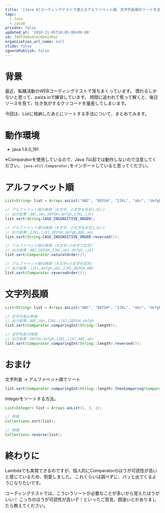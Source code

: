 ```yaml
---
title: '[Java 8]コーディングテストで使えるアルファベット順、文字列長順のソート方法'
tags:
  - Java
  - java8
private: false
updated_at: '2018-11-05T10:05:00+09:00'
id: 79df368a4cbc6be1dda2
organization_url_name: null
slide: false
ignorePublish: false
---
```

# 背景

最近、転職活動のWEBコーディングテストで落ちまくっています。
慣れるしかないと思って、paiza.ioで練習しています。
時間に追われて焦って解くと、後日ソースを見て、吐き気がするクソコードを量産してしまいます。

今回は、List<String>に格納したあとにソートする手法について、まとめてみます。

# 動作環境

- java 1.8.0_191

※Comparatorを使用しているので、Java 7以前では動作しないので注意してください。
```java.util.Comparator;```をインポートしていると思ってください。

# アルファベット順

```java
List<String> list = Arrays.asList("ABC", "DEFGH", "IJKL", "abc", "defgh", "ijkl");

// アルファベット順の昇順（大文字、小文字を区別しない）
// 出力結果：ABC,abc,DEFGH,defgh,IJKL,ijkl
list.sort(String.CASE_INSENSITIVE_ORDER);

// アルファベット順の降順（大文字、小文字を区別しない）
// 出力結果：IJKL,ijkl,DEFGH,defgh,ABC,abc
list.sort(String.CASE_INSENSITIVE_ORDER.reversed());

// アルファベット順の昇順（大文字→小文字で区別）
// 出力結果：ABC,DEFGH,IJKL,abc,defgh,ijkl
list.sort(Comparator.naturalOrder());

// アルファベット順の降順（大文字→小文字を区別）
// 出力結果：ijkl,defgh,abc,IJKL,DEFGH,ABC
list.sort(Comparator.reverseOrder());
```

# 文字列長順

```java
List<String> list = Arrays.asList("ABC", "DEFGH", "IJKL", "abc", "defgh", "ijkl");

// 文字列長の昇順
// 出力結果：ABC,abc,IJKL,ijkl,DEFGH,defgh
list.sort(Comparator.comparingInt(String::length));

// 文字列長の降順
// 出力結果：DEFGH,defgh,IJKL,ijkl,ABC,abc
list.sort(Comparator.comparingInt(String::length).reversed());
```

# おまけ
文字列長 → アルファベット順でソート

```java
list.sort(Comparator.comparingInt(String::length).thenComparing(Comparator.naturalOrder()));
```

Integerをソートする方法。

```java
List<Integer> list = Arrays.asList(1, 3, 2);

// 昇順
Collections.sort(list);

// 降順
Collections.reverse(list);
```

# 終わりに

Lambdaでも実現できるのですが、個人的にComparatorのほうが可読性が高いと感じているため、割愛しました。
これくらいは調べずに、パッと出てくるようになりたいです。

コーディングテストでは、こういうソートが必要なことが多いから覚えたほうがいい！
こっちのほうが可読性が高いぞ！といったご意見、間違いとかありましたら教えてください。
